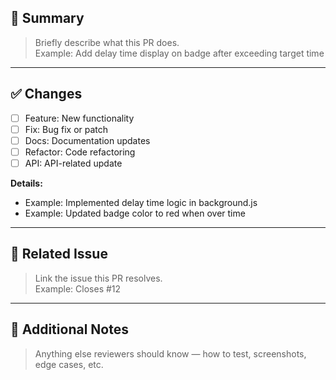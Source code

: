 ## 📌 Summary

> Briefly describe what this PR does.  
> Example: Add delay time display on badge after exceeding target time

---

## ✅ Changes

- [ ] Feature: New functionality
- [ ] Fix: Bug fix or patch
- [ ] Docs: Documentation updates
- [ ] Refactor: Code refactoring
- [ ] API: API-related update

**Details:**
- Example: Implemented delay time logic in background.js
- Example: Updated badge color to red when over time

---

## 🔗 Related Issue

> Link the issue this PR resolves.  
> Example: Closes #12

---

## 💬 Additional Notes

> Anything else reviewers should know — how to test, screenshots, edge cases, etc.